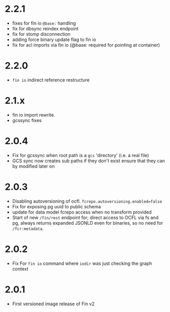 # 2.2.1

  - fixes for fin io `@base:` handling
  - fix for dbsync reindex endpoint
  - fix for stomp disconnection
  - adding force binary update flag to fin io
  - fix for acl imports via fin io (@base: required for pointing at container)

# 2.2.0

  - `fin io` indirect reference restructure
 
# 2.1.x

  - fin io import rewrite.
  - gcssync fixes

# 2.0.4

 - Fix for gcssync when root path is a `gcs` 'directory' (i.e. a real file)
 - GCS sync now creates sub paths if they don't exist ensure that they can by modified later on

# 2.0.3

 - Disabling autoversioning of ocfl.  `fcrepo.autoversioning.enabled=false`
 - Fix for exposing pg uuid to public schema
 - update for data model fcrepo access when no transform provided
 - Start of new `/fin/rest` endpoint for; direct access to OCFL via fs and pg, always returns expanded JSONLD even for binaries, so no need for `/fcr:metadata`.

# 2.0.2
 
 - Fix For `fin io` command where `iodir` was just checking the graph context

# 2.0.1

 - First versioned image release of Fin v2
